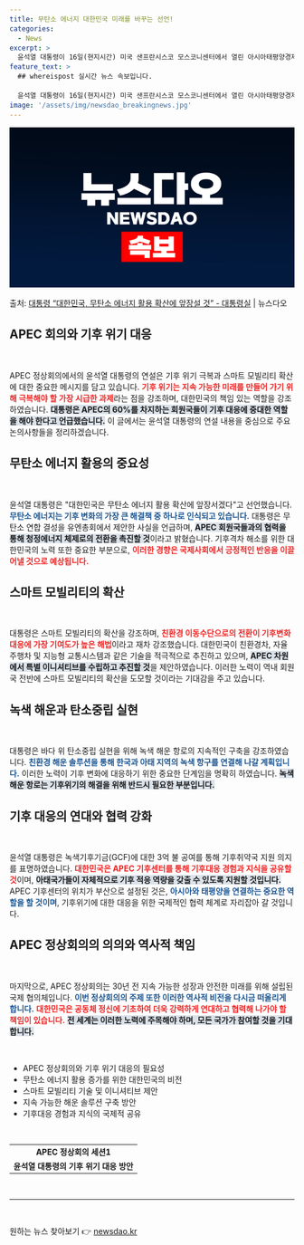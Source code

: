 ```yaml
---
title: 무탄소 에너지 대한민국 미래를 바꾸는 선언!
categories:
  - News
excerpt: >
  윤석열 대통령이 16일(현지시간) 미국 샌프란시스코 모스코니센터에서 열린 아시아태평양경제협력체(APEC) 정…
feature_text: >
  ## whereispost 실시간 뉴스 속보입니다.

  윤석열 대통령이 16일(현지시간) 미국 샌프란시스코 모스코니센터에서 열린 아시아태평양경제협력체(APEC) 정…
image: '/assets/img/newsdao_breakingnews.jpg'
---
```


![뉴스다오 속보](/assets/img/newsdao_breakingnews.jpg)

<p>출처: <a href="https://newsdao.kr/2571" rel="dofollow">대통령 “대한민국, 무탄소 에너지 활용 확산에 앞장설 것” - 대통령실</a> | 뉴스다오</p>

<h2 data-ke-size="size26">APEC 회의와 기후 위기 대응</h2>

<p data-ke-size="size16">&nbsp;</p>

APEC 정상회의에서의 윤석열 대통령의 연설은 기후 위기 극복과 스마트 모빌리티 확산에 대한 중요한 메시지를 담고 있습니다. <b><span style="color: #ee2323;">기후 위기는 지속 가능한 미래를 만들어 가기 위해 극복해야 할 가장 시급한 과제</span></b>라는 점을 강조하며, 대한민국의 책임 있는 역할을 강조하였습니다. <b><span style="background-color: #21538527;">대통령은 APEC의 60%를 차지하는 회원국들이 기후 대응에 중대한 역할을 해야 한다고 언급했습니다.</span></b> 이 글에서는 윤석열 대통령의 연설 내용을 중심으로 주요 논의사항들을 정리하겠습니다.

<h2 data-ke-size="size26">무탄소 에너지 활용의 중요성</h2>

<p data-ke-size="size16">&nbsp;</p>

윤석열 대통령은 "대한민국은 무탄소 에너지 활용 확산에 앞장서겠다"고 선언했습니다. <b><span style="color: #1a5490;">무탄소 에너지는 기후 변화의 가장 큰 해결책 중 하나로 인식되고 있습니다.</span></b> 대통령은 무탄소 연합 결성을 유엔총회에서 제안한 사실을 언급하며, <b><span style="background-color: #21538527;">APEC 회원국들과의 협력을 통해 청정에너지 체제로의 전환을 촉진할 것</span></b>이라고 밝혔습니다. 기후격차 해소를 위한 대한민국의 노력 또한 중요한 부분으로, <b><span style="color: #ee2323;">이러한 경향은 국제사회에서 긍정적인 반응을 이끌어낼 것으로 예상됩니다.</span></b>

<h2 data-ke-size="size26">스마트 모빌리티의 확산</h2>

<p data-ke-size="size16">&nbsp;</p>

대통령은 스마트 모빌리티의 확산을 강조하며, <b><span style="color: #ee2323;">친환경 이동수단으로의 전환이 기후변화 대응에 가장 기여도가 높은 해법</span></b>이라고 재차 강조했습니다. 대한민국이 친환경차, 자율주행차 및 지능형 교통시스템과 같은 기술을 적극적으로 추진하고 있으며, <b><span style="background-color: #21538527;">APEC 차원에서 특별 이니셔티브를 수립하고 추진할 것</span></b>을 제안하였습니다. 이러한 노력이 역내 회원국 전반에 스마트 모빌리티의 확산을 도모할 것이라는 기대감을 주고 있습니다.

<h2 data-ke-size="size26">녹색 해운과 탄소중립 실현</h2>

<p data-ke-size="size16">&nbsp;</p>

대통령은 바다 위 탄소중립 실현을 위해 녹색 해운 항로의 지속적인 구축을 강조하였습니다. <b><span style="color: #1a5490;">친환경 해운 솔루션을 통해 한국과 아태 지역의 녹색 항구를 연결해 나갈 계획입니다.</span></b> 이러한 노력이 기후 변화에 대응하기 위한 중요한 단계임을 명확히 하였습니다. <b><span style="background-color: #21538527;">녹색해운 항로는 기후위기의 해결을 위해 반드시 필요한 부분입니다.</span></b>

<h2 data-ke-size="size26">기후 대응의 연대와 협력 강화</h2>

<p data-ke-size="size16">&nbsp;</p>

윤석열 대통령은 녹색기후기금(GCF)에 대한 3억 불 공여를 통해 기후취약국 지원 의지를 표명하였습니다. <b><span style="color: #ee2323;">대한민국은 APEC 기후센터를 통해 기후대응 경험과 지식을 공유할 것</span></b>이며, <b><span style="background-color: #21538527;">아태국가들이 자체적으로 기후 적응 역량을 갖출 수 있도록 지원할 것입니다.</span></b> APEC 기후센터의 위치가 부산으로 설정된 것은, <b><span style="color: #1a5490;">아시아와 태평양을 연결하는 중요한 역할을 할 것이며</span></b>, 기후위기에 대한 대응을 위한 국제적인 협력 체계로 자리잡아 갈 것입니다.

<h2 data-ke-size="size26">APEC 정상회의의 의의와 역사적 책임</h2>

<p data-ke-size="size16">&nbsp;</p>

마지막으로, APEC 정상회의는 30년 전 지속 가능한 성장과 안전한 미래를 위해 설립된 국제 협의체입니다. <b><span style="color: #1a5490;">이번 정상회의의 주제 또한 이러한 역사적 비전을 다시금 떠올리게 합니다.</span></b> <b><span style="color: #ee2323;">대한민국은 공동체 정신에 기초하여 더욱 강력하게 연대하고 협력해 나가야 할 책임이 있습니다.</span></b> <b><span style="background-color: #21538527;">전 세계는 이러한 노력에 주목해야 하며, 모든 국가가 참여할 것을 기대합니다.</span></b>

<p data-ke-size="size16">&nbsp;</p>

<article>
    <ul>
        <li>APEC 정상회의와 기후 위기 대응의 필요성</li>
        <li>무탄소 에너지 활용 증가를 위한 대한민국의 비전</li>
        <li>스마트 모빌리티 기술 및 이니셔티브 제안</li>
        <li>지속 가능한 해운 솔루션 구축 방안</li>
        <li>기후대응 경험과 지식의 국제적 공유</li>
    </ul>
</article>

<p data-ke-size="size16">&nbsp;</p>

<table>
    <tr>
        <td style="text-align: center; height: 17px;"><b>APEC 정상회의 세션1</b></td>
    </tr>
    <tr>
        <td style="text-align: center; height: 17px;"><b>윤석열 대통령의 기후 위기 대응 방안</b></td>
    </tr>
</table>

<p data-ke-size="size16">&nbsp;</p>

<hr>

<p data-ke-size="size16">&nbsp;</p> 

원하는 뉴스 찾아보기 👉 <a href="https://newsdao.kr" rel="dofollow">newsdao.kr</a>


